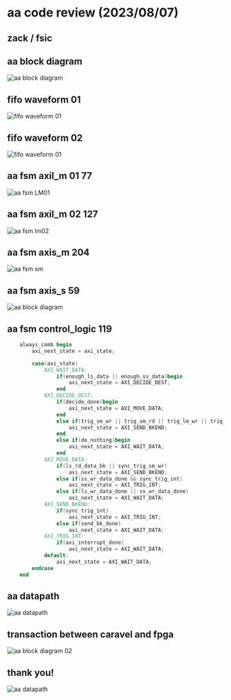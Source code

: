 
# aa code review (2023/08/07)  
## zack / fsic  
## aa block diagram  
![aa block diagram](https://raw.githubusercontent.com/linzack/fsic/main/aa_code_review/code_review_aa_block_diagram.png)

## fifo waveform 01  
![fifo waveform 01](https://raw.githubusercontent.com/linzack/fsic/main/aa_code_review/code_review_aa_wv_fifo01.png)
## fifo waveform 02  
![fifo waveform 01](https://raw.githubusercontent.com/linzack/fsic/main/aa_code_review/code_review_aa_wv_fifo02.png)
## aa fsm axil_m 01 77  
![aa fsm LM01](https://raw.githubusercontent.com/linzack/fsic/main/aa_code_review/code_review_aa_fsm_01_lm1.png)

## aa fsm axil_m 02 127  
![aa fsm lm02](https://raw.githubusercontent.com/linzack/fsic/main/aa_code_review/code_review_aa_fsm_02_lm2.png)

## aa fsm axis_m 204  
![aa fsm sm](https://raw.githubusercontent.com/linzack/fsic/main/aa_code_review/code_review_aa_fsm_03_sm.png)

## aa fsm axis_s 59  
![aa block diagram](https://raw.githubusercontent.com/linzack/fsic/main/aa_code_review/code_review_aa_fsm_04_ss.png)

## aa fsm control_logic 119  
```verilog
    always_comb begin
        axi_next_state = axi_state;

        case(axi_state)
            AXI_WAIT_DATA:
                if(enough_ls_data || enough_ss_data)begin
                    axi_next_state = AXI_DECIDE_DEST;
                end
            AXI_DECIDE_DEST:
                if(decide_done)begin
                    axi_next_state = AXI_MOVE_DATA;
                end
                else if(trig_sm_wr || trig_sm_rd || trig_lm_wr || trig_lm_rd)begin
                    axi_next_state = AXI_SEND_BKEND;
                end
                else if(do_nothing)begin
                    axi_next_state = AXI_WAIT_DATA;
                end
            AXI_MOVE_DATA:
                if(ls_rd_data_bk || sync_trig_sm_wr)
                    axi_next_state = AXI_SEND_BKEND;
                else if(ss_wr_data_done && sync_trig_int)
                    axi_next_state = AXI_TRIG_INT;
                else if(ls_wr_data_done || ss_wr_data_done)
                    axi_next_state = AXI_WAIT_DATA;
            AXI_SEND_BKEND:
                if(sync_trig_int)
                    axi_next_state = AXI_TRIG_INT;
                else if(send_bk_done)
                    axi_next_state = AXI_WAIT_DATA;
            AXI_TRIG_INT:
                if(axi_interrupt_done)
                    axi_next_state = AXI_WAIT_DATA;
            default:
                axi_next_state = AXI_WAIT_DATA;
        endcase
    end
```

## aa datapath  
![aa datapath](https://raw.githubusercontent.com/linzack/fsic/main/aa_code_review/code_review_aa_datapath.png)

## transaction between caravel and fpga  
![aa block diagram 02](https://raw.githubusercontent.com/linzack/fsic/main/aa_code_review/code_review_aa_block_diagram_02.png)
## thank you!  
![aa datapath](https://tse2.mm.bing.net/th/id/OIG..rag.gH6yMz8.CZ_6xeV)